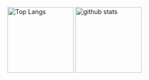 <p align="left"> 
  <img alt="Top Langs" height="150px" src="https://github-readme-stats.vercel.app/api/top-langs/?username=y-mattsuda&count_private=true&show_icons=true&theme=swift" />
  <img alt="github stats" height="150px" src="https://github-readme-stats.vercel.app/api?username=y-mattsuda&count_private=true&show_icons=true&show_icons=true&theme=swift" />
</p>
